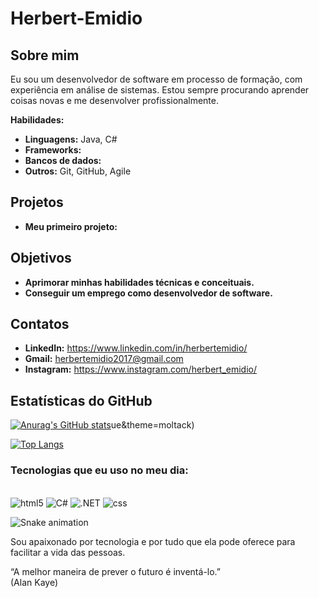 # Herbert-Emidio

## Sobre mim

Eu sou um desenvolvedor de software em processo de formação, com experiência em análise de sistemas. Estou sempre procurando aprender coisas novas e me desenvolver profissionalmente.

**Habilidades:**

* **Linguagens:**  Java, C#
* **Frameworks:** 
* **Bancos de dados:** 
* **Outros:** Git, GitHub, Agile

## Projetos

* **Meu primeiro projeto:**
 
## Objetivos

* **Aprimorar minhas habilidades técnicas e conceituais.**
* **Conseguir um emprego como desenvolvedor de software.**

## Contatos

* **LinkedIn:** https://www.linkedin.com/in/herbertemidio/
* **Gmail:** herbertemidio2017@gmail.com
* **Instagram:** https://www.instagram.com/herbert_emidio/

## Estatísticas do GitHub

[![Anurag's GitHub stats](https://github-readme-stats.vercel.app/api/username/HERBERT-EMIDIO)](https://github.com/HERBERT-EMIDIO)ue&theme=moltack)

[![Top Langs](https://github-readme-stats.vercel.app/api/top-langs/?username=HERBERT-EMIDIO)](https://github.com/anuraghazra/github-readme-stats)

### Tecnologias que eu uso no meu dia:

<div style="display: inline_block"></br>
<img aline="center" alt="html5" src="https://img.shields.io/badge/HTML5-E34F26?style=for-the-badge&logo=html5&logoColor=white"/>
<img aline="center" alt="C#" src="https://img.shields.io/badge/C%23-239120?style=for-the-badge&logo=c-sharp&logoColor=white"/>
<img aline="center" alt=".NET" src="https://img.shields.io/badge/.NET-5C2D91?style=for-the-badge&logo=.net&logoColor=white"/>
<img aline="center" alt="css" src="https://img.shields.io/badge/CSS-239120?&style=for-the-badge&logo=css3&logoColor=white"/>

![Snake animation](https://github.com/HERBERT-EMIDIO/HERBERT-EMIDIO/blob/output/github-contribution-grid-snake.svg)

</div>

Sou apaixonado por tecnologia e por tudo que ela pode oferece para facilitar a vida das pessoas.

“A melhor maneira de prever o futuro é inventá-lo.”</br>
(Alan Kaye)
